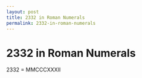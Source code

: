 ```yaml
---
layout: post
title: 2332 in Roman Numerals
permalink: 2332-in-roman-numerals
---
```


# 2332 in Roman Numerals

2332 = MMCCCXXXII
